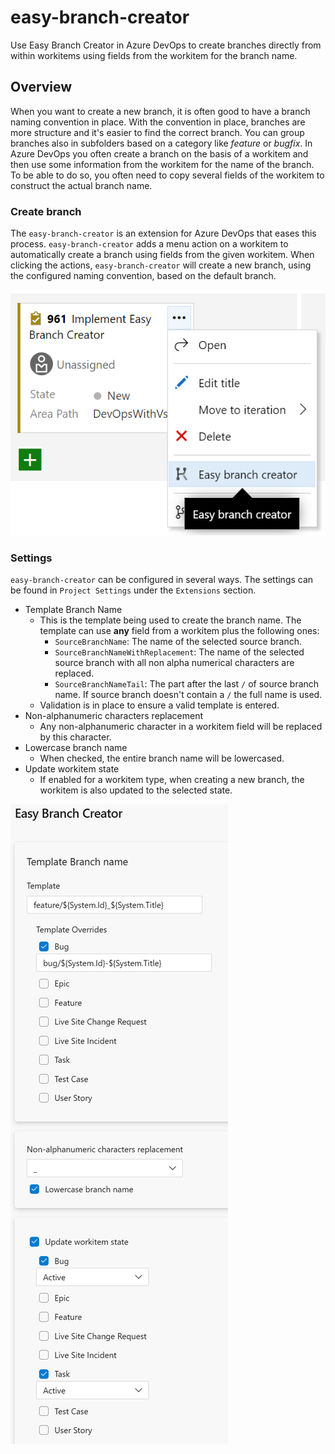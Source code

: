 # easy-branch-creator
Use Easy Branch Creator in Azure DevOps to create branches directly from within workitems using fields from the workitem for the branch name.

## Overview
When you want to create a new branch, it is often good to have a branch naming convention in place. With the convention in place, branches are more structure and it's easier to find the correct branch. You can group branches also in subfolders based on a category like *feature* or *bugfix*.
In Azure DevOps you often create a branch on the basis of a workitem and then use some information from the workitem for the name of the branch. To be able to do so, you often need to copy several fields of the workitem to construct the actual branch name.

### Create branch
The `easy-branch-creator` is an extension for Azure DevOps that eases this process. `easy-branch-creator` adds a menu action on a workitem to automatically create a branch using fields from the given workitem.
When clicking the actions, `easy-branch-creator` will create a new branch, using the configured naming convention, based on the default branch.

![Create Branch Screen Shot][create-branch-action]

### Settings
`easy-branch-creator` can be configured in several ways. The settings can be found in `Project Settings` under the `Extensions` section.
- Template Branch Name
  - This is the template being used to create the branch name. The template can use **any** field from a workitem plus the following ones:
    - `SourceBranchName`: The name of the selected source branch.
    - `SourceBranchNameWithReplacement`: The name of the selected source branch with all non alpha numerical characters are replaced.
    - `SourceBranchNameTail`: The part after the last `/` of source branch name. If source branch doesn't contain a `/` the full name is used.
  - Validation is in place to ensure a valid template is entered.
- Non-alphanumeric characters replacement
  - Any non-alphanumeric character in a workitem field will be replaced by this character.
- Lowercase branch name
  - When checked, the entire branch name will be lowercased.
- Update workitem state
  - If enabled for a workitem type, when creating a new branch, the workitem is also updated to the selected state.

![Settings][settings]

[create-branch-action]: marketplace/create-branch-action.png
[settings]: marketplace/settings.png
